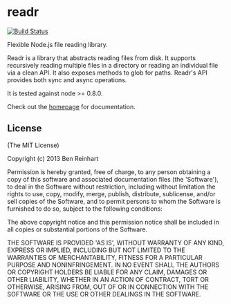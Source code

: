 # readr

[![Build Status](https://travis-ci.org/benjreinhart/readr.png)](https://travis-ci.org/benjreinhart/readr)

Flexible Node.js file reading library.

Readr is a library that abstracts reading files from disk. It supports recursively reading multiple files in a directory or reading an individual file via a clean API. It also exposes methods to glob for paths. Readr's API provides both sync and async operations.

It is tested against node >= 0.8.0.

Check out the [homepage](http://benjreinhart.github.io/readr) for documentation.

## License

(The MIT License)

Copyright (c) 2013 Ben Reinhart

Permission is hereby granted, free of charge, to any person obtaining
a copy of this software and associated documentation files (the
'Software'), to deal in the Software without restriction, including
without limitation the rights to use, copy, modify, merge, publish,
distribute, sublicense, and/or sell copies of the Software, and to
permit persons to whom the Software is furnished to do so, subject to
the following conditions:

The above copyright notice and this permission notice shall be
included in all copies or substantial portions of the Software.

THE SOFTWARE IS PROVIDED 'AS IS', WITHOUT WARRANTY OF ANY KIND,
EXPRESS OR IMPLIED, INCLUDING BUT NOT LIMITED TO THE WARRANTIES OF
MERCHANTABILITY, FITNESS FOR A PARTICULAR PURPOSE AND NONINFRINGEMENT.
IN NO EVENT SHALL THE AUTHORS OR COPYRIGHT HOLDERS BE LIABLE FOR ANY
CLAIM, DAMAGES OR OTHER LIABILITY, WHETHER IN AN ACTION OF CONTRACT,
TORT OR OTHERWISE, ARISING FROM, OUT OF OR IN CONNECTION WITH THE
SOFTWARE OR THE USE OR OTHER DEALINGS IN THE SOFTWARE.